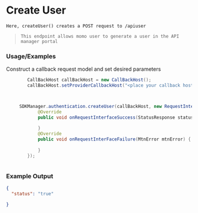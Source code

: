 
# Create User

`Here, createUser() creates a POST request to /apiuser`

> `This endpoint allows momo user to generate a user in the API manager portal`

### Usage/Examples

Construct a callback request model and set desired parameters

```java
        CallBackHost callBackHost = new CallBackHost();
        callBackHost.setProviderCallbackHost("<place your callback host url>");

```

```java


     SDKManager.authentication.createUser(callBackHost, new RequestInterface() {
            @Override
            public void onRequestInterfaceSuccess(StatusResponse statusResponse) {
            
            }
            @Override
            public void onRequestInterFaceFailure(MtnError mtnError) {
      
            }
        });



```
### Example Output

```json
{
  "status": "true"

}
```


